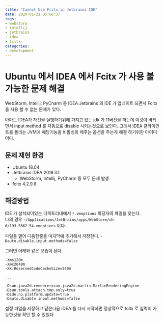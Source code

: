 ```yaml
---
title: "Cannot Use Fcitx in Jetbrains IDE"
date: 2020-01-21 05:08:37
tags:
- webstorm
- intellij
- jetbrains
- idea
- fcitx
categories:
- development
---
```



# Ubuntu 에서 IDEA 에서 Fcitx 가 사용 불가능한 문제 해결

WebStorm, Intellij, PyCharm 등 IDEA Jetbrains 의 IDE 가 업데이트 되면서 Fcitx 를 사용 할 수 없는 문제가 있다.

아마도 IDEA가 자신을 실행하기위해 가지고 있는 jdk 가 11버전을 하는데 이것이 바뀌면서 input method 를 자동으로 disable 시키는것으로 보인다. 그래서 IDEA 클라이언트를 돌리는 JVM에 해당기능을 비활성화 해주는 옵션을 주는게 해결 하기위한 아이디어다.

## 문제 재현 환경

* Ubuntu 18.04
* Jetbrains IDEA 2019.3.1
    * WebStorm, Intellij, PyCharm 등 모두 문제 발생
* fcitx 4.2.9.6


## 해결방법

IDE 가 설치되어있는 디렉토리내에서 `*.vmoptions` 확장자의 파일을 찾는다.  
나의 경우 `~/Applications/JetBrains/apps/WebStorm/ch-0/193.5662.54.vmoptions` 이다.

파일을 열어 다음한줄을 마지막에 추가해서 저장한다.
`-Dauto.disable.input.methods=false`

그러면 아래와 같은 모습이 된다.

```
-Xms128m
-Xmx2048m
-XX:ReservedCodeCacheSize=240m

...

-Dsun.java2d.renderer=sun.java2d.marlin.MarlinRenderingEngine
-Dsun.tools.attach.tmp.only=true
-Dide.no.platform.update=true
-Dauto.disable.input.methods=false
```

설정 파일을 저장하고 닫은다음 IDEA 를 다시 시작하면 정상적으로 fcitx 로 입력이 가능한것을 확인 할 수 있었다.
